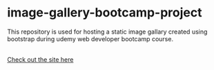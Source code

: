 # image-gallery-bootcamp-project
This repository is used for hosting a static image gallary created using bootstrap during udemy web developer bootcamp course.

<br>
<a href="https://hero-007.github.io/image-gallery-bootcamp-project/" target="_blank">Check out the site here</a>

